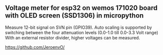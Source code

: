 ## Voltage meter for esp32 on wemos 171020 board with OLED screen (SSD1306) in micropython

Measure 12-bit signal on SVN pin (GPIO39).
Auto scaling is supported by switching between the four attenuation levels (0.0-1.0 till 0.0-3.3 Volt range)
With an external resistor divider, higher voltages can be measured.

https://github.com/JeroenvO/